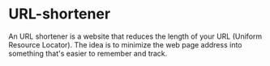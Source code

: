# URL-shortener
An URL shortener is a website that reduces the length of your URL (Uniform Resource Locator). The idea is to minimize the web page address into something that's easier to remember and track.

